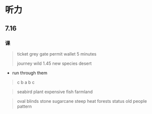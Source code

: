 # 听力
## 7.16
### 课
> ticket
> grey gate
> permit
> wallet
> 5 minutes
>
> journey
> wild
> 1.45
> new species
> desert

- run through them

> c b a b c

> seabird
> plant
> expensive
> fish
> farmland

> oval
> blinds
> stone
> sugarcane
> steep
> heat
> forests
> status
> old people
> pattern
